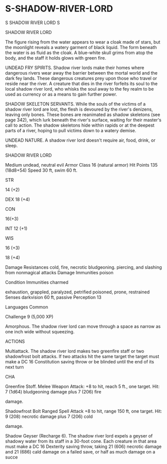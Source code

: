 # S-SHADOW-RIVER-LORD
S   SHADOW RIVER LORD
 S

 SHADOW RIVER LORD

 The figure rising from the water appears to wear a cloak made of stars, but the moonlight reveals a watery garment of black liquid. The form beneath the water is as fluid as the cloak. A blue-white skull grims from atop the body, and the staff it holds glows with green fire.

 UNDEAD FRY SPIRITS. Shadow river lords make their homes where dangerous rivers wear away the barrier between the mortal world and the dark fey lands. These dangerous creatures prey upon those who travel or reside near the river. A creature that dies in the river forfeits its soul to the local shadow river lord, who whisks the soul away to the fey realm to be used as currency or as a means to gain further power.

 SHADOW SKELETON SERVANTS. While the souls of the victims of a shadow river lord are lost, the flesh is devoured by the river's denizens, leaving only bones. These bones are reanimated as shadow skeletons (see page 342), which lurk beneath the river's surface, waiting for their master's call to action. The shadow skeletons hide within rapids or at the deepest parts of a river, hoping to pull victims down to a watery demise.

 UNDEAD NATURE. A shadow river lord doesn't require air, food, drink, or sleep.

 SHADOW RIVER LORD

 Medium undead, neutral evil Armor Class 16 (natural armor) Hit Points 135 (18d8+54) Speed 30 ft, swim 60 ft.

 STR

 14 (+2)

 DEX 18 (+4)

 CON

 16(+3)

 INT 12 (+1)

 WIS

 16 (+3)

 18 (+4)

 Damage Resistances cold, fire, necrotic bludgeoning. piercing, and slashing from nonmagical attacks Damage Immunities poison

 Condition Immunities charmed

 exhaustion, grappled, paralyzed, petrified poisoned, prone, restrained Senses darkvision 60 ft, passive Perception 13

 Languages Common

 Challenge 9 (5,000 XP)

 Amorphous. The shadow river lord can move through a space as narrow as one inch wide without squeezing.

 ACTIONS

 Multiattack. The shadow river lord makes two greenfire staff or two shadowfrost bolt attacks. If two attacks hit the same target the target must make a DC 16 Constitution saving throw or be blinded until the end of its next turn

 CHA

 Greenfire Stoff. Melee Weapon Attack: +8 to hit, reach 5 ft., one target. Hit: 7 (1d64) bludgeoning damage plus 7 (206) fire

 damage.

 Shadowfrost Bolt Ranged Spell Attack +8 to hit, range 150 ft, one target. Hit: 9 (208) necrotic damage plus 7 (206) cold

 damage.

 Shadow Geyser (Recharge 6). The shadow river lord expels a geyser of shadowy water from its staff in a 30-foot cone. Each creature in that area must make a DC 16 Dexterity saving throw, taking 21 (606) necrotic damage and 21 (686) cald damage on a failed save, or half as much damage on a succe
